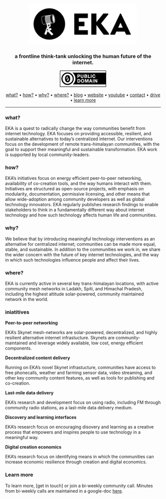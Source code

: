 <h1 align="center">
  <br>
  <a href="http://eka.to"><img src="https://raw.githubusercontent.com/eka-foundation/home/master/images/eka_logo_white_bg_both.png" alt="Talos" width="350"></a>
  <br>
</h1>

<h3 align="center">a frontline think-tank unlocking the human future of the internet.</h3>

<p align="center">
  
  <a href="https://creativecommons.org/publicdomain/zero/1.0/">
    <img width=150px src="https://raw.githubusercontent.com/eka-foundation/home/master/images/cc-zero.png" alt="License">
  </a>

</p>

<p align="center">
  <a href="#what">what?</a> •
  <a href="#how">how?</a> •
  <a href="#why">why?</a> •
  <a href="#where">where?</a> •
  <a href="https://medium.com/eka-foundation">blog</a> •
  <a href="http://eka.to">website</a> •
  <a href="https://www.youtube.com/channel/UCZqLHZKess48Kk42U4-Wl5g">youtube</a> •
  <a href="mailto:admin@eka.to">contact</a> •
  <a href="https://drive.google.com/drive/folders/1Eoac32SYnjBRZAMkjRXW_v2dNUgWW2CI?usp=sharing">drive</a> •
  <a href="#learn-more">learn more</a>
</p>
<hr>

### what?

EKA is a quest to radically change the way communities benefit from internet technology. EKA focuses on providing accessible, resilient, and sustainable alternatives to today’s centralized internet. Our interventions focus on the development of remote trans-himalayan communities, with the goal to support their meaningful and sustainable transformation. EKA work is supported by local community-leaders.

### how? 

EKA’s initiatives focus on energy efficient peer-to-peer networking, availability of co-creation tools, and the way humans interact with them.  Initiatives are structured as open-source projects, with emphasis on modularity, documentation, permissive licensing, and other means that allow wide-adoption among community developers as well as global technology innovators. EKA regularly publishes research findings to enable stakeholders to think in a fundamentally different way about internet technology and how such technology affects human life and communities. 

### why? 

We believe that by introducing meaningful technology interventions as an alternative for centralized internet; communities can be made more equal, stable, and sustainable. In addition to the communities we work in, we share the wider concern with the future of key internet technologies, and the way in which such technologies influence people and affect their lives.

### where? 

EKA is currently active in several key trans-himalayan locations, with active community mesh networks in Ladakh, Spiti, and Himachal Pradesh, including the highest altitude solar-powered, community maintained network in the world.

 
### iniatitives

**Peer-to-peer networking**

EKA’s Skynet mesh-networks are solar-powered, decentralized, and highly resilient alternative internet infrastucture. Skynets are community-maintained and leverage widely available, low cost, energy efficient components. 

**Decentralized content delivery**

Running on EKA’s novel Skynet infrastucture, communities have access to free phonecalls, weather and farming sensor data, video streaming, and other key community content features, as well as tools for publishing and co-creation. 

**Last-mile data delivery**

EKA’s research and development focus on using radio, including FM through community radio stations, as a last-mile data delivery medium. 

**Discovery and learning interfaces**

EKA’s research focus on encouraging disovery and learning as a creative process that empowers and inspires people to use technology in a meaningful way.

**Digital creation economics**

EKA’s research focus on identifying means in which the communities can increase economic resilience through creation and digital economics. 


### Learn more

To learn more, [get in touch] or join a bi-weekly community call. Minutes from bi-weekly calls are maintained in a google-doc [here](https://docs.google.com/document/d/1BJg5iUdI2erpt-Bax1HO--vheRbdzaiBUwK0gfhujks/edit?usp=sharing).
